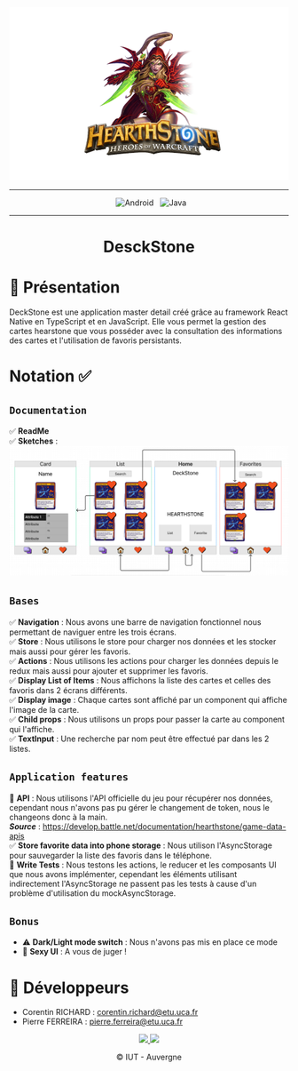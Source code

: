 <div align = center>

<img src="assets/banner.png" width="1050" height="">

</div>

<div align = center>

---

&nbsp; ![Android](https://img.shields.io/badge/Android-3DDC84?style=for-the-badge&logo=android&logoColor=white)
&nbsp; ![Java](https://img.shields.io/badge/JavaScript-F7DF1E?style=for-the-badge&logo=javascript&logoColor=black)


---

</div>

<div align = center>

# **DesckStone**

</div>



# :bookmark_tabs: Présentation

DeckStone est une application master detail créé grâce au framework React Native en TypeScript  et en JavaScript. 
Elle vous permet la gestion des cartes hearstone que vous posséder avec la consultation des informations des cartes et l'utilisation de favoris persistants. 



# Notation :white_check_mark:


## ``` Documentation ```

:white_check_mark: **ReadMe**  
:white_check_mark: **Sketches** : ![Sketchs](./assets/Sketchs.PNG)

## ```Bases```

:white_check_mark: **Navigation** : Nous avons une barre de navigation fonctionnel nous permettant de naviguer entre les trois écrans.  
:white_check_mark: **Store** : Nous utilisons le store pour charger nos données et les stocker mais aussi pour gérer les favoris.  
:white_check_mark: **Actions** : Nous utilisons les actions pour charger les données depuis le redux mais aussi pour ajouter et supprimer les favoris.  
:white_check_mark: **Display List of Items** : Nous affichons la liste des cartes et celles des favoris dans 2 écrans différents.  
:white_check_mark: **Display image** : Chaque cartes sont affiché par un component qui affiche l'image de la carte.  
:white_check_mark: **Child props** : Nous utilisons un props pour passer la carte au component qui l'affiche.  
:white_check_mark: **TextInput** : Une recherche par nom peut être effectué par dans les 2 listes.  

## ```Application features```

:construction_worker: **API** : Nous utilisons l'API officielle du jeu pour récupérer nos données, cependant nous n'avons pas pu gérer le changement de token, nous le changeons donc à la main.   
***Source*** : https://develop.battle.net/documentation/hearthstone/game-data-apis  
:white_check_mark: **Store favorite data into phone storage** : Nous utilison l'AsyncStorage pour sauvegarder la liste des favoris dans le téléphone.  
:construction_worker: **Write Tests** : Nous testons les actions, le reducer et les composants UI que nous avons implémenter, cependant les éléments utilisant indirectement l'AsyncStorage ne passent pas les tests à cause d'un problème d'utilisation du mockAsyncStorage.  

## ``Bonus``

* :warning: **Dark/Light mode switch** : Nous n'avons pas mis en place ce mode 
* :construction_worker: **Sexy UI** : A vous de juger ! 


# :construction_worker: Développeurs

- Corentin RICHARD : corentin.richard@etu.uca.fr
- Pierre FERREIRA : pierre.ferreira@etu.uca.fr

<div align="center">
<a href = "https://codefirst.iut.uca.fr/git/corentin.richard">
<img src="https://codefirst.iut.uca.fr/git/avatars/4372364870f18ab9104f13222fa84d2e?size=870" width="50" >
</a>
<a href = "https://codefirst.iut.uca.fr/git/pierre.ferreira">
<img src="https://codefirst.iut.uca.fr/git/avatars/edbacace5f621ae77077f206ebdcee27?size=870" width="50" >
</a>

© IUT - Auvergne
</div>